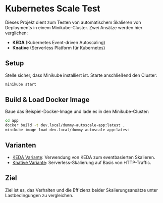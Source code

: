 # Kubernetes Scale Test

Dieses Projekt dient zum Testen von automatischem Skalieren von Deployments in einem Minikube-Cluster. Zwei Ansätze werden hier verglichen:

- **KEDA** (Kubernetes Event-driven Autoscaling)
- **Knative** (Serverless Platform für Kubernetes)

## Setup

Stelle sicher, dass Minikube installiert ist. Starte anschließend den Cluster:

```bash
minikube start
```

## Build & Load Docker Image

Baue das Beispiel-Docker-Image und lade es in den Minikube-Cluster:

```bash
cd app
docker build -t dev.local/dummy-autoscale-app:latest .
minikube image load dev.local/dummy-autoscale-app:latest
```

## Varianten

- [KEDA Variante](keda/README.md): Verwendung von KEDA zum eventbasierten Skalieren.
- [Knative Variante](README.md): Serverless-Skalierung auf Basis von HTTP-Traffic.

## Ziel

Ziel ist es, das Verhalten und die Effizienz beider Skalierungsansätze unter Lastbedingungen zu vergleichen.